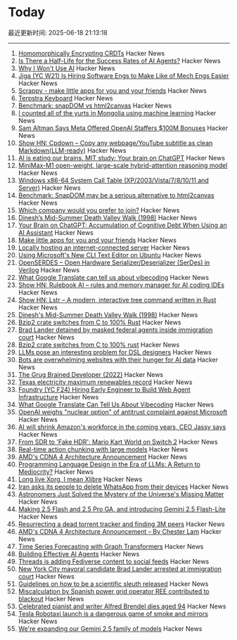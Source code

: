 # Today

最近更新时间: 2025-06-18 21:13:18

--- 
1. [Homomorphically Encrypting CRDTs](https://jakelazaroff.com/words/homomorphically-encrypted-crdts/) Hacker News
2. [Is There a Half-Life for the Success Rates of AI Agents?](https://www.tobyord.com/writing/half-life) Hacker News
3. [Why I Won't Use AI](https://agentultra.com/blog/why-i-wont-use-ai/index.html) Hacker News
4. [Jiga (YC W21) Is Hiring Software Engs to Make Like of Mech Engs Easier](https://www.workatastartup.com/companies/jiga) Hacker News
5. [Scrappy - make little apps for you and your friends](https://pontus.granstrom.me/scrappy/) Hacker News
6. [Terpstra Keyboard](http://terpstrakeyboard.com/web-app/keys.htm) Hacker News
7. [Benchmark: snapDOM vs html2canvas](https://zumerlab.github.io/snapdom/) Hacker News
8. [I counted all of the yurts in Mongolia using machine learning](https://monroeclinton.com/counting-all-yurts-in-mongolia/) Hacker News
9. [Sam Altman Says Meta Offered OpenAI Staffers $100M Bonuses](https://www.bloomberg.com/news/articles/2025-06-17/altman-says-meta-offered-openai-staffers-100-million-bonuses) Hacker News
10. [Show HN: Cpdown – Copy any webpage/YouTube subtitle as clean Markdown(LLM-ready)](https://news.ycombinator.com/from?site=github.com/ysm-dev) Hacker News
11. [AI is eating our brains. MIT study: Your brain on ChatGPT](https://www.media.mit.edu/projects/your-brain-on-chatgpt/overview/) Hacker News
12. [MiniMax-M1 open-weight, large-scale hybrid-attention reasoning model](https://github.com/MiniMax-AI/MiniMax-M1) Hacker News
13. [Windows x86-64 System Call Table (XP/2003/Vista/7/8/10/11 and Server)](https://j00ru.vexillium.org/syscalls/nt/64/) Hacker News
14. [Benchmark: SnapDOM may be a serious alternative to html2canvas](https://zumerlab.github.io/snapdom/) Hacker News
15. [Which company would you prefer to join?](https://www.companymatches.com/) Hacker News
16. [Dinesh’s Mid-Summer Death Valley Walk (1998)](https://dineshdesai.info/dv/photos.html) Hacker News
17. [Your Brain on ChatGPT: Accumulation of Cognitive Debt When Using an AI Assistant](https://fermatslibrary.com/s/your-brain-on-chatgpt-accumulation-of-cognitive-debt-when-using-an-ai-assistant-for-essay-writing-task) Hacker News
18. [Make little apps for you and your friends](https://pontus.granstrom.me/scrappy/) Hacker News
19. [Locally hosting an internet-connected server](https://mjg59.dreamwidth.org/72095.html) Hacker News
20. [Using Microsoft's New CLI Text Editor on Ubuntu](https://www.omgubuntu.co.uk/2025/06/microsoft-edit-text-editor-ubuntu) Hacker News
21. [OpenSERDES – Open Hardware Serializer/Deserializer (SerDes) in Verilog](https://github.com/SparcLab/OpenSERDES) Hacker News
22. [What Google Translate can tell us about vibecoding](https://ingrids.space/posts/what-google-translate-can-tell-us-about-vibecoding/) Hacker News
23. [Show HN: Rulebook AI – rules and memory manager for AI coding IDEs](https://github.com/botingw/rulebook-ai) Hacker News
24. [Show HN: Lstr – A modern, interactive tree command written in Rust](https://github.com/bgreenwell/lstr) Hacker News
25. [Dinesh's Mid-Summer Death Valley Walk (1998)](https://dineshdesai.info/dv/photos.html) Hacker News
26. [Bzip2 crate switches from C to 100% Rust](https://trifectatech.org/blog/bzip2-crate-switches-from-c-to-rust/) Hacker News
27. [Brad Lander detained by masked federal agents inside immigration court](https://www.thecity.nyc/2025/06/17/brad-lander-arrest-ice-immigration-court/) Hacker News
28. [Bzip2 crate switches from C to 100% rust](https://trifectatech.org/blog/bzip2-crate-switches-from-c-to-rust/) Hacker News
29. [LLMs pose an interesting problem for DSL designers](https://kirancodes.me/posts/log-lang-design-llms.html) Hacker News
30. [Bots are overwhelming websites with their hunger for AI data](https://www.theregister.com/2025/06/17/bot_overwhelming_websites_report/) Hacker News
31. [The Grug Brained Developer (2022)](https://grugbrain.dev/) Hacker News
32. [Texas electricity maximum renewables record](https://www.gridstatus.io/records/ercot?record=Maximum%20Renewables) Hacker News
33. [Foundry (YC F24) Hiring Early Engineer to Build Web Agent Infrastructure](https://www.ycombinator.com/companies/foundry/jobs/azAgJbN-foundry-software-engineer-new-grad-to-mid-level) Hacker News
34. [What Google Translate Can Tell Us About Vibecoding](https://ingrids.space/posts/what-google-translate-can-tell-us-about-vibecoding/) Hacker News
35. [OpenAI weighs "nuclear option" of antitrust complaint against Microsoft](https://arstechnica.com/ai/2025/06/openai-weighs-nuclear-option-of-antitrust-complaint-against-microsoft/) Hacker News
36. [AI will shrink Amazon's workforce in the coming years, CEO Jassy says](https://www.cnbc.com/2025/06/17/ai-amazon-workforce-jassy.html) Hacker News
37. [From SDR to 'Fake HDR': Mario Kart World on Switch 2](https://www.alexandermejia.com/from-sdr-to-fake-hdr-mario-kart-world-on-switch-2-undermines-modern-display-potential/) Hacker News
38. [Real-time action chunking with large models](https://www.pi.website/research/real_time_chunking) Hacker News
39. [AMD's CDNA 4 Architecture Announcement](https://chipsandcheese.com/p/amds-cdna-4-architecture-announcement) Hacker News
40. [Programming Language Design in the Era of LLMs: A Return to Mediocrity?](https://kirancodes.me/posts/log-lang-design-llms.html) Hacker News
41. [Long live Xorg, I mean Xlibre](https://www.dedoimedo.com/computers/xlibre.html) Hacker News
42. [Iran asks its people to delete WhatsApp from their devices](https://apnews.com/article/iran-whatsapp-meta-israel-d9e6fe43280123c9963802e6f10ac8d1) Hacker News
43. [Astronomers Just Solved the Mystery of the Universe's Missing Matter](https://gizmodo.com/astronomers-just-solved-the-mystery-of-the-universes-missing-matter-2000616320) Hacker News
44. [Making 2.5 Flash and 2.5 Pro GA, and introducing Gemini 2.5 Flash-Lite](https://blog.google/products/gemini/gemini-2-5-model-family-expands/) Hacker News
45. [Resurrecting a dead torrent tracker and finding 3M peers](https://kianbradley.com/2025/06/15/resurrecting-a-dead-tracker.html) Hacker News
46. [AMD's CDNA 4 Architecture Announcement – By Chester Lam](https://chipsandcheese.com/p/amds-cdna-4-architecture-announcement) Hacker News
47. [Time Series Forecasting with Graph Transformers](https://kumo.ai/research/time-series-forecasting/) Hacker News
48. [Building Effective AI Agents](https://www.anthropic.com/engineering/building-effective-agents) Hacker News
49. [Threads is adding Fediverse content to social feeds](https://www.theverge.com/news/688267/threads-fediverse-feed-search) Hacker News
50. [New York City mayoral candidate Brad Lander arrested at immigration court](https://www.theguardian.com/us-news/2025/jun/17/brad-lander-arrested-new-york-city-comptroller) Hacker News
51. [Guidelines on how to be a scientific sleuth released](https://osf.io/2kdez/wiki/home/) Hacker News
52. [Miscalculation by Spanish power grid operator REE contributed to blackout](https://www.reuters.com/business/energy/investigation-into-spains-april-28-blackout-shows-no-evidence-cyberattack-2025-06-17/) Hacker News
53. [Celebrated pianist and writer Alfred Brendel dies aged 94](https://www.theguardian.com/music/2025/jun/17/celebrated-pianist-and-writer-alfred-brendel-dies-aged-94) Hacker News
54. [Tesla Robotaxi launch is a dangerous game of smoke and mirrors](https://electrek.co/2025/06/16/tesla-robotaxi-launch-dangerous-game-smoke-mirrors/) Hacker News
55. [We're expanding our Gemini 2.5 family of models](https://blog.google/products/gemini/gemini-2-5-model-family-expands/) Hacker News
